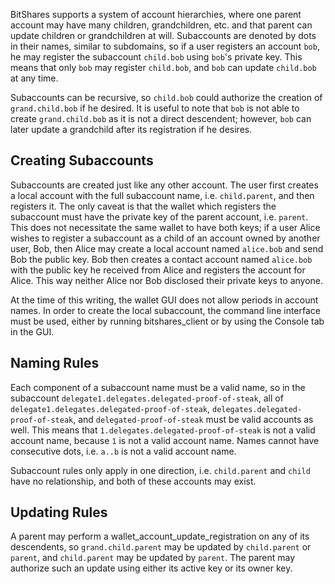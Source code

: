 BitShares supports a system of account hierarchies, where one parent account may have many children, grandchildren, etc. and that parent can update children or grandchildren at will. Subaccounts are denoted by dots in their names, similar to subdomains, so if a user registers an account ``bob``, he may register the subaccount ``child.bob`` using ``bob``'s private key. This means that only ``bob`` may register ``child.bob``, and ``bob`` can update ``child.bob`` at any time.

Subaccounts can be recursive, so ``child.bob`` could authorize the creation of ``grand.child.bob`` if he desired. It is useful to note that ``bob`` is not able to create ``grand.child.bob`` as it is not a direct descendent; however, ``bob`` can later update a grandchild after its registration if he desires.

## Creating Subaccounts

Subaccounts are created just like any other account. The user first creates a local account with the full subaccount name, i.e. ``child.parent``, and then registers it. The only caveat is that the wallet which registers the subaccount must have the private key of the parent account, i.e. ``parent``. This does not necessitate the same wallet to have both keys; if a user Alice wishes to register a subaccount as a child of an account owned by another user, Bob, then Alice may create a local account named ``alice.bob`` and send Bob the public key. Bob then creates a contact account named ``alice.bob`` with the public key he received from Alice and registers the account for Alice. This way neither Alice nor Bob disclosed their private keys to anyone.

At the time of this writing, the wallet GUI does not allow periods in account names. In order to create the local subaccount, the command line interface must be used, either by running bitshares_client or by using the Console tab in the GUI.

## Naming Rules
Each component of a subaccount name must be a valid name, so in the subaccount ``delegate1.delegates.delegated-proof-of-steak``, all of ``delegate1.delegates.delegated-proof-of-steak``, ``delegates.delegated-proof-of-steak``, and ``delegated-proof-of-steak`` must be valid accounts as well. This means that ``1.delegates.delegated-proof-of-steak`` is not a valid account name, because ``1`` is not a valid account name. Names cannot have consecutive dots, i.e. ``a..b`` is not a valid account name.

Subaccount rules only apply in one direction, i.e. ``child.parent`` and ``child`` have no relationship, and both of these accounts may exist.

## Updating Rules
A parent may perform a wallet_account_update_registration on any of its descendents, so ``grand.child.parent`` may be updated by ``child.parent`` or ``parent``, and ``child.parent`` may be updated by ``parent``. The parent may authorize such an update using either its active key or its owner key.